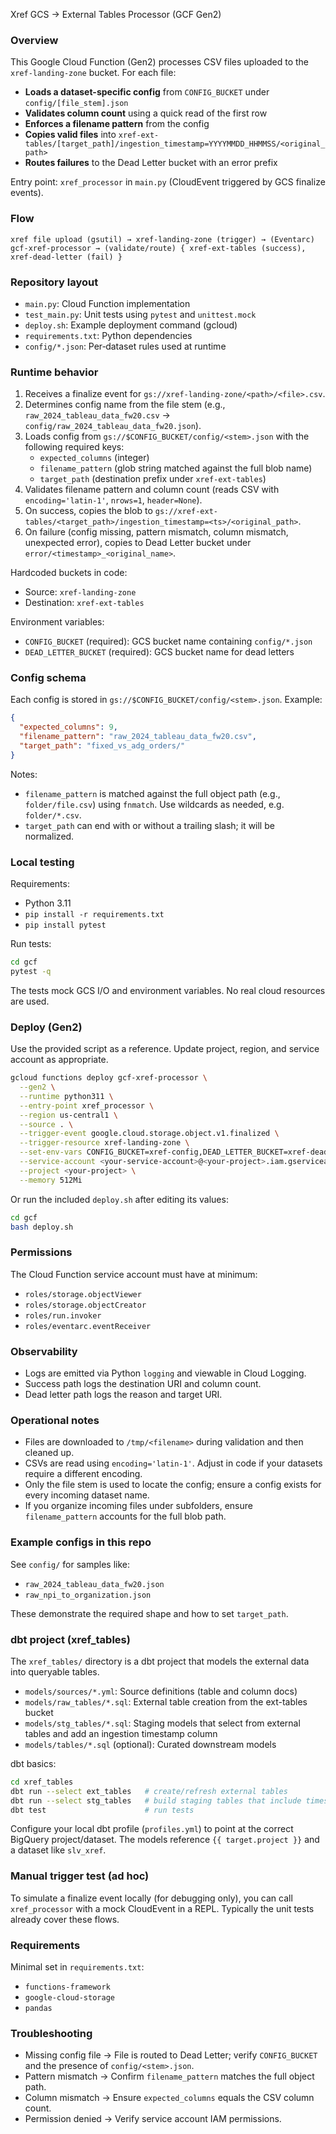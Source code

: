 Xref GCS → External Tables Processor (GCF Gen2)

### Overview
This Google Cloud Function (Gen2) processes CSV files uploaded to the `xref-landing-zone` bucket. For each file:
- **Loads a dataset-specific config** from `CONFIG_BUCKET` under `config/[file_stem].json`
- **Validates column count** using a quick read of the first row
- **Enforces a filename pattern** from the config
- **Copies valid files** into `xref-ext-tables/[target_path]/ingestion_timestamp=YYYYMMDD_HHMMSS/<original_path>`
- **Routes failures** to the Dead Letter bucket with an error prefix

Entry point: `xref_processor` in `main.py` (CloudEvent triggered by GCS finalize events).

### Flow
```
xref file upload (gsutil) → xref-landing-zone (trigger) → (Eventarc) gcf-xref-processor → (validate/route) { xref-ext-tables (success), xref-dead-letter (fail) }
```

### Repository layout
- `main.py`: Cloud Function implementation
- `test_main.py`: Unit tests using `pytest` and `unittest.mock`
- `deploy.sh`: Example deployment command (gcloud)
- `requirements.txt`: Python dependencies
- `config/*.json`: Per‑dataset rules used at runtime

### Runtime behavior
1. Receives a finalize event for `gs://xref-landing-zone/<path>/<file>.csv`.
2. Determines config name from the file stem (e.g., `raw_2024_tableau_data_fw20.csv` → `config/raw_2024_tableau_data_fw20.json`).
3. Loads config from `gs://$CONFIG_BUCKET/config/<stem>.json` with the following required keys:
   - `expected_columns` (integer)
   - `filename_pattern` (glob string matched against the full blob name)
   - `target_path` (destination prefix under `xref-ext-tables`)
4. Validates filename pattern and column count (reads CSV with `encoding='latin-1'`, `nrows=1`, `header=None`).
5. On success, copies the blob to `gs://xref-ext-tables/<target_path>/ingestion_timestamp=<ts>/<original_path>`.
6. On failure (config missing, pattern mismatch, column mismatch, unexpected error), copies to Dead Letter bucket under `error/<timestamp>_<original_name>`.

Hardcoded buckets in code:
- Source: `xref-landing-zone`
- Destination: `xref-ext-tables`

Environment variables:
- `CONFIG_BUCKET` (required): GCS bucket name containing `config/*.json`
- `DEAD_LETTER_BUCKET` (required): GCS bucket name for dead letters

### Config schema
Each config is stored in `gs://$CONFIG_BUCKET/config/<stem>.json`. Example:

```json
{
  "expected_columns": 9,
  "filename_pattern": "raw_2024_tableau_data_fw20.csv",
  "target_path": "fixed_vs_adg_orders/"
}
```

Notes:
- `filename_pattern` is matched against the full object path (e.g., `folder/file.csv`) using `fnmatch`. Use wildcards as needed, e.g. `folder/*.csv`.
- `target_path` can end with or without a trailing slash; it will be normalized.

### Local testing
Requirements:
- Python 3.11
- `pip install -r requirements.txt`
- `pip install pytest`

Run tests:
```bash
cd gcf
pytest -q
```

The tests mock GCS I/O and environment variables. No real cloud resources are used.

### Deploy (Gen2)
Use the provided script as a reference. Update project, region, and service account as appropriate.

```bash
gcloud functions deploy gcf-xref-processor \
  --gen2 \
  --runtime python311 \
  --entry-point xref_processor \
  --region us-central1 \
  --source . \
  --trigger-event google.cloud.storage.object.v1.finalized \
  --trigger-resource xref-landing-zone \
  --set-env-vars CONFIG_BUCKET=xref-config,DEAD_LETTER_BUCKET=xref-dead-letter \
  --service-account <your-service-account>@<your-project>.iam.gserviceaccount.com \
  --project <your-project> \
  --memory 512Mi
```

Or run the included `deploy.sh` after editing its values:

```bash
cd gcf
bash deploy.sh
```

### Permissions
The Cloud Function service account must have at minimum:
- `roles/storage.objectViewer`
- `roles/storage.objectCreator` 
- `roles/run.invoker`
- `roles/eventarc.eventReceiver`

### Observability
- Logs are emitted via Python `logging` and viewable in Cloud Logging.
- Success path logs the destination URI and column count.
- Dead letter path logs the reason and target URI.

### Operational notes
- Files are downloaded to `/tmp/<filename>` during validation and then cleaned up.
- CSVs are read using `encoding='latin-1'`. Adjust in code if your datasets require a different encoding.
- Only the file stem is used to locate the config; ensure a config exists for every incoming dataset name.
- If you organize incoming files under subfolders, ensure `filename_pattern` accounts for the full blob path.

### Example configs in this repo
See `config/` for samples like:
- `raw_2024_tableau_data_fw20.json`
- `raw_npi_to_organization.json`

These demonstrate the required shape and how to set `target_path`.

### dbt project (xref_tables)

The `xref_tables/` directory is a dbt project that models the external data into queryable tables.

- `models/sources/*.yml`: Source definitions (table and column docs)
- `models/raw_tables/*.sql`: External table creation from the ext-tables bucket
- `models/stg_tables/*.sql`: Staging models that select from external tables and add an ingestion timestamp column
- `models/tables/*.sql` (optional): Curated downstream models

dbt basics:

```bash
cd xref_tables
dbt run --select ext_tables   # create/refresh external tables
dbt run --select stg_tables   # build staging tables that include timestamps
dbt test                      # run tests
```

Configure your local dbt profile (`profiles.yml`) to point at the correct BigQuery project/dataset. The models reference `{{ target.project }}` and a dataset like `slv_xref`.

### Manual trigger test (ad hoc)
To simulate a finalize event locally (for debugging only), you can call `xref_processor` with a mock CloudEvent in a REPL. Typically the unit tests already cover these flows.

### Requirements
Minimal set in `requirements.txt`:
- `functions-framework`
- `google-cloud-storage`
- `pandas`

### Troubleshooting
- Missing config file → File is routed to Dead Letter; verify `CONFIG_BUCKET` and the presence of `config/<stem>.json`.
- Pattern mismatch → Confirm `filename_pattern` matches the full object path.
- Column mismatch → Ensure `expected_columns` equals the CSV column count.
- Permission denied → Verify service account IAM permissions.


